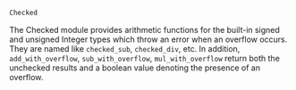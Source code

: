 ```julia
Checked
```

The Checked module provides arithmetic functions for the built-in signed and unsigned Integer types which throw an error when an overflow occurs. They are named like `checked_sub`, `checked_div`, etc. In addition, `add_with_overflow`, `sub_with_overflow`, `mul_with_overflow` return both the unchecked results and a boolean value denoting the presence of an overflow.

